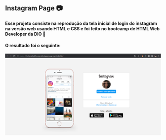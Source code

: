 ## Instagram Page :camera:
#### Esse projeto consiste na reprodução da tela inicial de login do instagram na versão web usando HTML e CSS e foi feito no bootcamp de HTML Web Developer da DIO :yellow_heart: 
#### O resultado foi o seguinte:
![Projeto Final](img/projetofinal.png)
